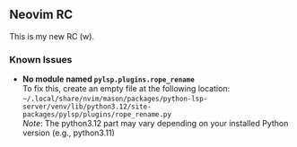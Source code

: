 ## Neovim RC
This is my new RC (w).

### Known Issues
- **No module named `pylsp.plugins.rope_rename`**\
To fix this, create an empty file at the following location:\
`~/.local/share/nvim/mason/packages/python-lsp-server/venv/lib/python3.12/site-packages/pylsp/plugins/rope_rename.py`\
*Note*: The python3.12 part may vary depending on your installed Python version (e.g., python3.11)
